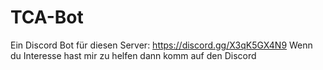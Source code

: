 # TCA-Bot

Ein Discord Bot für diesen Server:
https://discord.gg/X3qK5GX4N9
Wenn du Interesse hast mir zu helfen dann komm auf den Discord